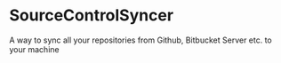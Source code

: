 # SourceControlSyncer
A way to sync all your repositories from Github, Bitbucket Server etc. to your machine
